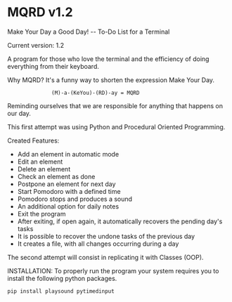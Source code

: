 # MQRD v1.2
Make Your Day a Good Day! -- To-Do List for a Terminal

Current version: 1.2

A program for those who love the terminal and the efficiency of doing everything from their keyboard.

Why MQRD? It's a funny way to shorten the expression Make Your Day. 

                  (M)-a-(KeYou)-(RD)-ay = MQRD 

Reminding ourselves that we are responsible for anything that happens on our day.

This first attempt was using Python and Procedural Oriented Programming. 

Created Features:
- Add an element in automatic mode
- Edit an element
- Delete an element
- Check an element as done
- Postpone an element for next day
- Start Pomodoro with a defined time
- Pomodoro stops and produces a sound
- An additional option for daily notes
- Exit the program
- After exiting, if open again, it automatically recovers the pending day's tasks
- It is possible to recover the undone tasks of the previous day
- It creates a file, with all changes occurring during a day

The second attempt will consist in replicating it with Classes (OOP).

INSTALLATION:
To properly run the program your system requires you to install the following python packages.

    pip install playsound pytimedinput
